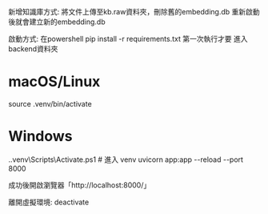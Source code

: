 新增知識庫方式:
將文件上傳至kb.raw資料夾，刪除舊的embedding.db
重新啟動後就會建立新的embedding.db

啟動方式:
在powershell
pip install -r requirements.txt 第一次執行才要
進入backend資料夾
# macOS/Linux
source .venv/bin/activate
# Windows
.\.venv\Scripts\Activate.ps1     # 進入 venv
uvicorn app:app --reload --port 8000

成功後開啟瀏覽器「http://localhost:8000/」

離開虛擬環境:
deactivate